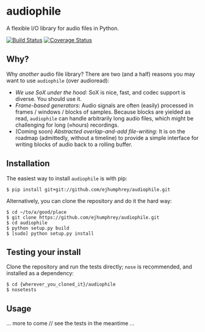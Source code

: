 # audiophile

A flexible I/O library for audio files in Python.

[![Build Status](https://travis-ci.org/ejhumphrey/audiophile.svg?branch=master)](https://travis-ci.org/ejhumphrey/audiophile)
[![Coverage Status](https://coveralls.io/repos/github/ejhumphrey/audiophile/badge.svg?branch=master)](https://coveralls.io/github/ejhumphrey/audiophile?branch=master)

## Why?

Why _another_ audio file library? There are two (and a half) reasons you may want to use `audiophile` (over audioread):

- *We use SoX under the hood:* SoX is nice, fast, and codec support is diverse. You should use it.
- *Frame-based generators*: Audio signals are often (easily) processed in frames / windows / blocks of samples. Because blocks are yielded as read, `audiophile` can handle arbitrarily long audio files, which might be challenging for long (≈hours) recordings.
- (Coming soon) *Abstracted overlap-and-add file-writing*: It is on the roadmap (admittedly, without a timeline) to provide a simple interface for writing blocks of audio back to a rolling buffer.

## Installation

The easiest way to install `audiophile` is with pip:

```
$ pip install git+git://github.com/ejhumphrey/audiophile.git
```

Alternatively, you can clone the repository and do it the hard way:

```
$ cd ~/to/a/good/place
$ git clone https://github.com/ejhumphrey/audiophile.git
$ cd audiophile
$ python setup.py build
$ [sudo] python setup.py install
```

## Testing your install

Clone the repository and run the tests directly; `nose` is recommended, and installed as a dependency:

```
$ cd {wherever_you_cloned_it}/audiophile
$ nosetests
```

## Usage

... more to come // see the tests in the meantime ...
